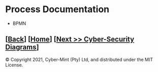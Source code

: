# Process Documentation
* BPMN

[[Back](./erd.md)] [[Home](./README.md)] [[Next >> Cyber-Security Diagrams](./cyber-security.md)]
<br>
---
&copy; Copyright 2021, Cyber-Mint (Pty) Ltd, and distributed under the MIT License.